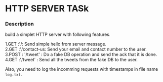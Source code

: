 # HTTP SERVER TASk

### Description

build a simplet HTTP server with following features.

1.GET :'/: Send simple hello from server message.   
2.GET :'/contact-us: Send your email and contact number to the user.
3.POST : '/tweet' : Do a fake DB operation and send the ack that it is done.
4.GET :'/tweet' : Send all the tweets from the fake DB to the user.


Also, you need to log the incomming requests with timestamps in file name `log.txt`.
